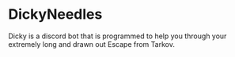 # DickyNeedles
Dicky is a discord bot that is programmed to help you through your extremely long and drawn out Escape from Tarkov.
